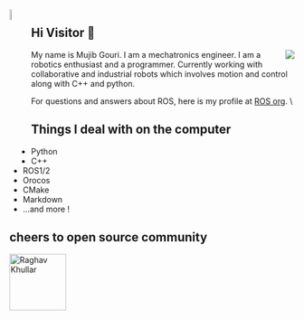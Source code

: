 <!--img src="https://cdn.dribbble.com/users/4770/screenshots/300576/attachments/12205/hey-1.png" alt="Hey!" width="10%" height="10%"-->
<img align="left" img src="https://media.giphy.com/media/du3J3cXyzhj75IOgvA/giphy.gif" alt="github" width="7%" height="7%">
<!--img src="https://i1.wp.com/slfgchurch.com/wp-content/uploads/2019/08/lets-connect-1.png?ssl=1" alt="connect" width="20%" height="10%"-->


## Hi Visitor :wave:

<a href="https://www.fsf.org">
	<img align="right" src="https://camo.githubusercontent.com/cd359e9155b21368d57ba6e828e4fa3aa1f1babf/68747470733a2f2f7374617469632e6673662e6f72672f6e6f73766e2f61707065616c323032302f737072696e672f6673662e706e67">
</a>

My name is Mujib Gouri. I am a mechatronics engineer. I am a robotics
enthusiast and a programmer. Currently working with collaborative and industrial
robots which involves motion and control along with C++ and python.

For questions and answers about ROS, here is my profile at [ROS org](https://answers.ros.org/users/57146/amjack/). \

## Things I deal with on the computer

- Python
- C++
- ROS1/2
- Orocos
- CMake
- Markdown
- ...and more !

## cheers to open source community

<a href="https://www.fsf.org">
	<img align="left" src="https://github.com/raghavk16/raghavk16/blob/master/connected.gif" alt="Raghav Khullar" width="100" height="100" >
</a>


<!--
**amjack0/amjack0** is a ✨ _special_ ✨ repository because its `README.md` (this file) appears on your GitHub profile.

Here are some ideas to get you started:

- 🔭 I’m currently working on ...
- 🌱 I’m currently learning ...
- 👯 I’m looking to collaborate on ...
- 🤔 I’m looking for help with ...
- 💬 Ask me about ...
- 📫 How to reach me: ...
- 😄 Pronouns: ...
- ⚡ Fun fact: ...
-->


